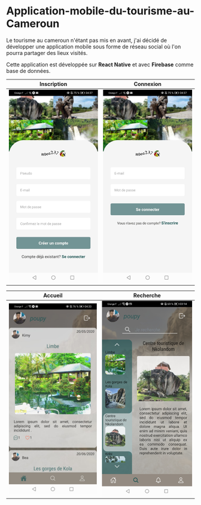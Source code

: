 # Application-mobile-du-tourisme-au-Cameroun

Le tourisme au cameroun n'étant pas mis en avant, j'ai décidé de développer une application mobile sous forme de réseau social où l'on pourra partager des lieux visités.

Cette application est développée sur **React Native** et avec **Firebase** comme base de données.


| Inscription | Connexion |
|-------------|-----------|
|<img width=300 src="https://github.com/PaolaMBIA/Application-mobile-du-tourisme-au-Cameroun/blob/main/pageInscription.jpeg"/> | <img width=300 src="https://github.com/PaolaMBIA/Application-mobile-du-tourisme-au-Cameroun/blob/main/pageConnexion.jpeg"/> |

| Accueil | Recherche |
|-------------|-----------|
|<img width=300 src="https://github.com/PaolaMBIA/Application-mobile-du-tourisme-au-Cameroun/blob/main/pageAccueil.jpeg"/> | <img width=300 src="https://github.com/PaolaMBIA/Application-mobile-du-tourisme-au-Cameroun/blob/main/pageRecherche.jpg"/> |
